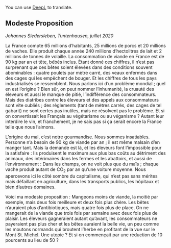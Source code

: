 You can use [DeepL](https://www.deepl.com/translator) to translate.
## Modeste Proposition

*Johannes Siedersleben, Tuntenhausen, juillet 2020*

La France compte 65 millions d’habitants, 25 millions de porcs et 20 millions de vaches. Elle produit
chaque année 240 millions d’hectolitres de lait et 2 millions de tonnes de volaille. La consommation
de viande en France est de 90 kg par an et tête, bébés inclus. Étant donné ces chiffres, il n’est pas
surprenant que ces bêtes soient élevées dans des conditions souvent abominables : quatre poulets
par mètre carré, des veaux enfermés dans des cages qui les empêchent de bouger. Et les chiffres de
tous les pays industrialisés se ressemblent. Nous parlons ici d’un problème mondial ; quel en est
l’origine ? Bien sûr, on peut nommer l’inhumanité, la cruauté des éleveurs et aussi le manque de
pitié, l’indifférence des consommateurs. Mais des diatribes contre les éleveurs et des appels aux
consommateurs sont vite oubliés ; des règlements (tant de mètres carrés, des cages de tel gabarit)
ne sont certes pas inutiles, mais ne résolvent pas le problème. Et si on convertissait les Français au
végétarisme ou au véganisme ? Autant leur interdire le vin, et franchement, je ne sais pas si ça
serait encore la France telle que nous l’aimons.

L’origine du mal, c’est notre gourmandise. Nous sommes insatiables. Personne n’a besoin de 90 kg de
viande par an ; il est même malsain d’en manger tant. Mais la demande est là, et les éleveurs font
l’impossible pour la satisfaire : Ils produisent le maximum aux plus bas coûts au détriment des
animaux, des intérimaires dans les fermes et les abattoirs, et aussi de l’environnement : Dans les
champs, on ne voit plus que du maïs ; chaque vache produit autant de CO<sub>2</sub> par an qu’une voiture
moyenne. Nous apercevons ici le côté sombre du capitalisme, qui n’est pas sans mérites mais
défaillant en agriculture, dans les transports publics, les hôpitaux et bien d’autres domaines.

Voici ma modeste proposition : Mangeons moins de viande, la moitié par exemple, mais deux fois
meilleure et deux fois plus chère. Les bêtes n’auraient plus d’antibiotiques, mais quatre fois plus de
place. On ne mangerait de la viande que trois fois par semaine avec deux fois plus de plaisir. Les
éleveurs gagneraient autant qu’avant, les consommateurs ne payeraient pas plus cher et les bêtes
auraient la belle vie, un peu comme les moutons normands qui broutent l’herbe en profitant de la
vue sur le Mont St. Michel. Une utopie ? Et si on commençait par une réduction de 10 pourcents au lieu de 50 ?

